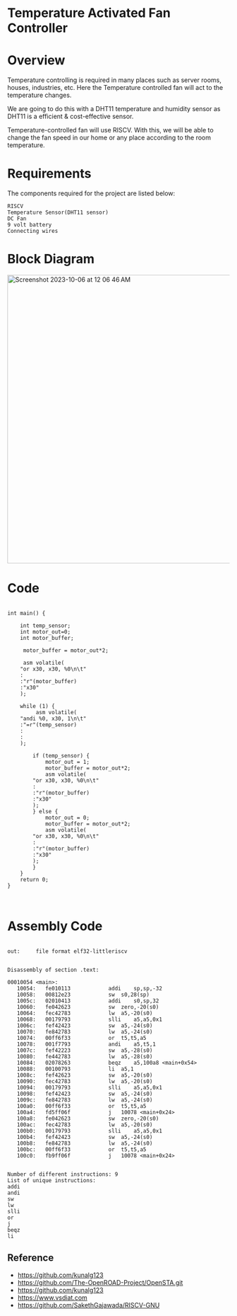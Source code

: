 # Temperature Activated Fan Controller
  

# Overview

Temperature controlling is required in many places such as server rooms, houses, industries, etc. Here the Temperature controlled fan will act to the temperature changes. 
  
We are going to do this with a DHT11 temperature and humidity sensor as DHT11 is a efficient & cost-effective sensor.  

Temperature-controlled fan will use RISCV. With this, we will be able to change the fan speed in our home or any place according to the room temperature. 


# Requirements 

The components required for the project are listed below:

```
RISCV  
Temperature Sensor(DHT11 sensor)
DC Fan  
9 volt battery
Connecting wires
```

# Block Diagram

<img width="652" alt="Screenshot 2023-10-06 at 12 06 46 AM" src="https://github.com/VaibhavTiwari-IIITB/temp_activated_fan_controller/assets/140998525/81e29efd-3b6d-4499-a3b1-07e18deb62f2">


# Code

```

int main() {

    int temp_sensor; 
    int motor_out=0; 
    int motor_buffer;

     motor_buffer = motor_out*2;

     asm volatile(
	"or x30, x30, %0\n\t" 
	:
	:"r"(motor_buffer)
	:"x30"
	);

    while (1) {
         asm volatile(
	"andi %0, x30, 1\n\t"
	:"=r"(temp_sensor)
	:
	:
	);

        if (temp_sensor) {
            motor_out = 1;
            motor_buffer = motor_out*2;
            asm volatile(
		"or x30, x30, %0\n\t" 
		:
		:"r"(motor_buffer)
		:"x30"
		);
        } else {
            motor_out = 0;
            motor_buffer = motor_out*2;
            asm volatile(
		"or x30, x30, %0\n\t" 
		:
		:"r"(motor_buffer)
		:"x30"
		);
        }
    }
    return 0;
}

	
```

# Assembly Code

```

out:     file format elf32-littleriscv


Disassembly of section .text:

00010054 <main>:
   10054:	fe010113          	addi	sp,sp,-32
   10058:	00812e23          	sw	s0,28(sp)
   1005c:	02010413          	addi	s0,sp,32
   10060:	fe042623          	sw	zero,-20(s0)
   10064:	fec42783          	lw	a5,-20(s0)
   10068:	00179793          	slli	a5,a5,0x1
   1006c:	fef42423          	sw	a5,-24(s0)
   10070:	fe842783          	lw	a5,-24(s0)
   10074:	00ff6f33          	or	t5,t5,a5
   10078:	001f7793          	andi	a5,t5,1
   1007c:	fef42223          	sw	a5,-28(s0)
   10080:	fe442783          	lw	a5,-28(s0)
   10084:	02078263          	beqz	a5,100a8 <main+0x54>
   10088:	00100793          	li	a5,1
   1008c:	fef42623          	sw	a5,-20(s0)
   10090:	fec42783          	lw	a5,-20(s0)
   10094:	00179793          	slli	a5,a5,0x1
   10098:	fef42423          	sw	a5,-24(s0)
   1009c:	fe842783          	lw	a5,-24(s0)
   100a0:	00ff6f33          	or	t5,t5,a5
   100a4:	fd5ff06f          	j	10078 <main+0x24>
   100a8:	fe042623          	sw	zero,-20(s0)
   100ac:	fec42783          	lw	a5,-20(s0)
   100b0:	00179793          	slli	a5,a5,0x1
   100b4:	fef42423          	sw	a5,-24(s0)
   100b8:	fe842783          	lw	a5,-24(s0)
   100bc:	00ff6f33          	or	t5,t5,a5
   100c0:	fb9ff06f          	j	10078 <main+0x24>


```


```
Number of different instructions: 9
List of unique instructions:
addi
andi
sw
lw
slli
or
j
beqz
li
```
  


## Reference
* https://github.com/kunalg123
* https://github.com/The-OpenROAD-Project/OpenSTA.git
* https://github.com/kunalg123
* https://www.vsdiat.com
* https://github.com/SakethGajawada/RISCV-GNU



